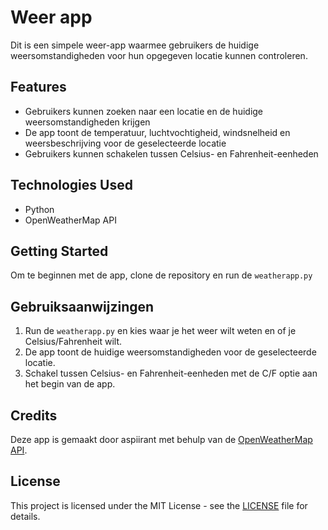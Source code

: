 # Weer app

Dit is een simpele weer-app waarmee gebruikers de huidige weersomstandigheden voor hun opgegeven locatie kunnen controleren.

## Features

- Gebruikers kunnen zoeken naar een locatie en de huidige weersomstandigheden krijgen
- De app toont de temperatuur, luchtvochtigheid, windsnelheid en weersbeschrijving voor de geselecteerde locatie
- Gebruikers kunnen schakelen tussen Celsius- en Fahrenheit-eenheden

## Technologies Used

- Python
- OpenWeatherMap API

## Getting Started

Om te beginnen met de app, clone de repository en run de `weatherapp.py`

## Gebruiksaanwijzingen

1. Run de `weatherapp.py` en kies waar je het weer wilt weten en of je Celsius/Fahrenheit wilt.
2. De app toont de huidige weersomstandigheden voor de geselecteerde locatie.
3. Schakel tussen Celsius- en Fahrenheit-eenheden met de C/F optie aan het begin van de app.

## Credits

Deze app is gemaakt door aspiirant met behulp van de [OpenWeatherMap API](https://openweathermap.org/api).

## License

This project is licensed under the MIT License - see the [LICENSE](LICENSE) file for details.
